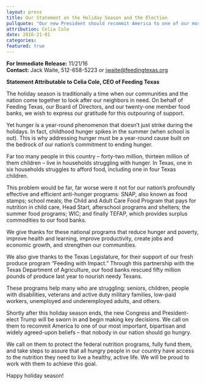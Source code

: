 ```yaml
---
layout: press
title: Our Statement on the Holiday Season and the Election
pullquote: "Our new President should recommit America to one of our most important, bipartisan and widely agreed-upon beliefs – that nobody in our nation should go hungry."
attribution: Celia Cole
date: 2016-21-01
categories:
featured: true
---  
```

**For Immediate Release:** 11/21/16   
**Contact:** Jack Waite, 512-658-5223 or jwaite@feedingtexas.org

**Statement Attributable to Celia Cole, CEO of Feeding Texas**

The holiday season is traditionally a time when our communities and the nation come together to look after our neighbors in need. On behalf of Feeding Texas, our Board of Directors, and our twenty-one member food banks, we wish to express our gratitude for this outpouring of support.

Yet hunger is a year-round phenomenon that doesn’t just strike during the holidays. In fact, childhood hunger spikes in the summer (when school is out). This is why addressing hunger must be a year-round cause built on the bedrock of our nation’s commitment to ending hunger. 

Far too many people in this country – forty-two million, thirteen million of them children – live in households struggling with hunger. In Texas, one in six households struggles to afford food, including one in four Texas children.

This problem would be far, far worse were it not for our nation’s profoundly effective and efficient anti-hunger programs: SNAP, also known as food stamps; school meals; the Child and Adult Care Food Program that pays for nutrition in child care, Head Start, afterschool programs and shelters; the summer food programs; WIC; and finally TEFAP, which provides surplus commodities to our food banks.

We give thanks for these national programs that reduce hunger and poverty, improve health and learning, improve productivity, create jobs and economic growth, and strengthen our communities. 

We also give thanks to the Texas Legislature, for their support of our fresh produce program “Feeding with Impact.” Through this partnership with the Texas Department of Agriculture, our food banks rescued fifty million pounds of produce last year to nourish needy Texans.

These programs help many who are struggling: seniors, children, people with disabilities, veterans and active duty military families, low-paid workers, unemployed and underemployed adults, and others.

Shortly after this holiday season ends, the new Congress and President-elect Trump will be sworn in and begin making key decisions. We call on them to recommit America to one of our most important, bipartisan and widely agreed-upon beliefs – that nobody in our nation should go hungry. 

We call on them to protect the federal nutrition programs, fully fund them, and take steps to assure that all hungry people in our country have access to the nutrition they need to live a healthy, active life. We will be proud to work with them to achieve this goal. 

Happy holiday season!
